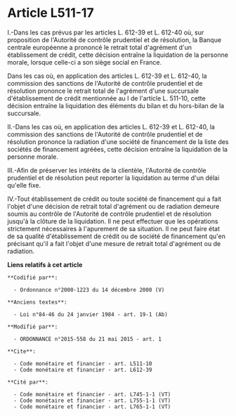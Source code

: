 # Article L511-17

I.-Dans les cas prévus par les articles L. 612-39 et L. 612-40 où, sur proposition de l'Autorité de contrôle prudentiel et de
résolution, la Banque centrale européenne a prononcé le retrait total d'agrément d'un établissement de crédit, cette décision
entraîne la liquidation de la personne morale, lorsque celle-ci a son siège social en France. 

Dans les cas où, en application des articles L. 612-39 et L. 612-40, la commission des sanctions de l'Autorité de contrôle
prudentiel et de résolution prononce le retrait total de l'agrément d'une succursale d'établissement de crédit mentionnée au
I de l'article L. 511-10, cette décision entraîne la liquidation des éléments du bilan et du hors-bilan de la succursale. 

II.-Dans les cas où, en application des articles L. 612-39 et L. 612-40, la commission des sanctions de l'Autorité de
contrôle prudentiel et de résolution prononce la radiation d'une société de financement de la liste des sociétés de
financement agréées, cette décision entraîne la liquidation de la personne morale. 

III.-Afin de préserver les intérêts de la clientèle, l'Autorité de contrôle prudentiel et de résolution peut reporter la
liquidation au terme d'un délai qu'elle fixe. 

IV.-Tout établissement de crédit ou toute société de financement qui a fait l'objet d'une décision de retrait total
d'agrément ou de radiation demeure soumis au contrôle de l'Autorité de contrôle prudentiel et de résolution jusqu'à la
clôture de la liquidation. Il ne peut effectuer que les opérations strictement nécessaires à l'apurement de sa situation. Il
ne peut faire état de sa qualité d'établissement de crédit ou de société de financement qu'en précisant qu'il a fait l'objet
d'une mesure de retrait total d'agrément ou de radiation.

**Liens relatifs à cet article**

	**Codifié par**:

	  - Ordonnance n°2000-1223 du 14 décembre 2000 (V)

	**Anciens textes**:

	  - Loi n°84-46 du 24 janvier 1984 - art. 19-1 (Ab)

	**Modifié par**:

	  - ORDONNANCE n°2015-558 du 21 mai 2015 - art. 1

	**Cite**:

	  - Code monétaire et financier - art. L511-10
	  - Code monétaire et financier - art. L612-39

	**Cité par**:

	  - Code monétaire et financier - art. L745-1-1 (VT)
	  - Code monétaire et financier - art. L755-1-1 (VT)
	  - Code monétaire et financier - art. L765-1-1 (VT)
